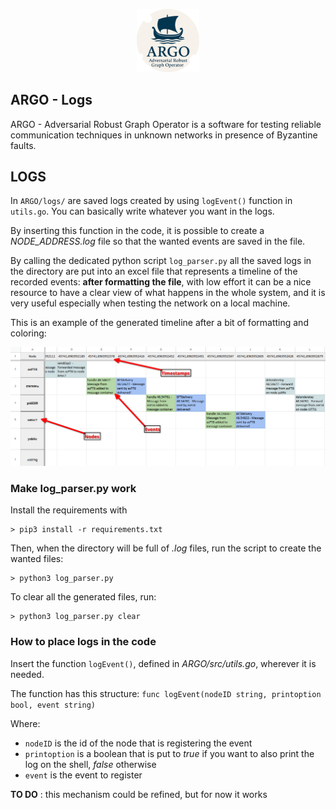 <p align="center">
  <img src="https://github.com/PanK0/ARGO/blob/main/pictures/ARGO.png?raw=true" alt="ARGO_logo"
    width="20%">
</p>

## ARGO - Logs

ARGO - Adversarial Robust Graph Operator is a software for testing reliable communication techniques in unknown networks in presence of Byzantine faults. 

## LOGS
In `ARGO/logs/` are saved logs created by using `logEvent()` function in `utils.go`. You can basically write whatever you want in the logs. 

By inserting this function in the code, it is possible to create a *NODE_ADDRESS.log* file so that the wanted events are saved in the file.

By calling the dedicated python script `log_parser.py` all the saved logs in the directory are put into an excel file that represents a timeline of the recorded events: **after formatting the file**, with low effort it can be a nice resource to have a clear view of what happens in the whole system, and it is very useful especially when testing the network on a local machine.

This is an example of the generated timeline after a bit of formatting and coloring:

![Timeline](https://github.com/PanK0/ARGO/blob/main/pictures/timeline.png?raw=true)

### Make log_parser.py work

Install the requirements with 

```
> pip3 install -r requirements.txt
```

Then, when the directory will be full of *.log* files, run the script to create the wanted files:

```
> python3 log_parser.py
```

To clear all the generated files, run:

```
> python3 log_parser.py clear
```

### How to place logs in the code

Insert the function `logEvent()`, defined in *ARGO/src/utils.go*, wherever it is needed.

The function has this structure:
`func logEvent(nodeID string, printoption bool, event string)`

Where:
- `nodeID` is the id of the node that is registering the event
- `printoption` is a boolean that is put to *true* if you want to also print the log on the shell, *false* otherwise
- `event` is the event to register


**TO DO** : this mechanism could be refined, but for now it works
